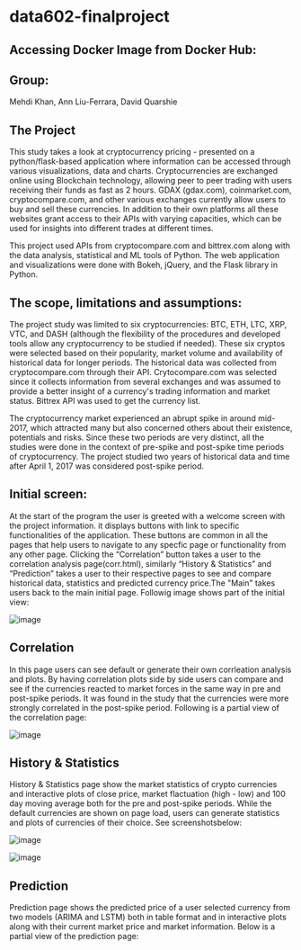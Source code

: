 # data602-finalproject

Accessing Docker Image from Docker Hub:
---------------------------------------

Group:
---------------------------------------
Mehdi Khan, Ann Liu-Ferrara, David Quarshie

The Project
----------------------------
This study takes a look at cryptocurrency pricing - presented on a python/flask-based application where information can be accessed through various visualizations, data and charts. Cryptocurrencies are exchanged online using Blockchain technology, allowing peer to peer trading with users receiving their funds as fast as 2 hours. GDAX (gdax.com), coinmarket.com, cryptocompare.com, and other various exchanges currently allow users to buy and sell these currencies. In addition to their own platforms all these websites grant access to their APIs with varying capacities, which can be used for insights into different trades at different times. 

This project used APIs from cryptocompare.com and bittrex.com along with the data analysis, statistical and ML tools of Python. The web application and visualizations were done with Bokeh, jQuery, and the Flask library in Python.


The scope, limitations and assumptions:
----------------------------------------
The project study was limited to six cryptocurrencies: BTC, ETH, LTC, XRP, VTC, and DASH (although the flexibility of the procedures and developed tools allow any cryptocurrency to be studied if needed). These six cryptos were selected based on their popularity, market volume and availability of historical data for longer periods. The historical data was collected from cryptocompare.com through their API. Crytocompare.com was selected since it collects information from several exchanges and was assumed to provide a better insight of a currency's trading information and market status. Bittrex API was used to get the currency list.

The cryptocurrency market experienced an abrupt spike in around mid-2017, which attracted many but also concerned others about their existence, potentials and risks. Since these two periods are very distinct, all the studies were done in the context of pre-spike and post-spike time periods of cryptocurrency. The project studied two years of historical data and time after April 1, 2017 was considered post-spike period.

Initial screen:
---------------
At the start of the program the user is greeted with a welcome screen with the project information. it displays buttons with link to specific functionalities of the application. These buttons are common in all the pages that help users to navigate to any specfic page or functionality from any other page. Clicking the “Correlation” button takes a user to the correlation analysis page(corr.html), similarly “History & Statistics” and “Prediction” takes a user to their respective pages to see and compare historical data, statistics and predicted currency price.The "Main" takes users back to the main initial page. Followig image shows part of the initial view:

![image](https://user-images.githubusercontent.com/25092754/40553373-70c8ba3e-6010-11e8-8e0d-5ca96cfbf362.png)

Correlation
------------
In this page users can see default or generate their own corrleation analysis and plots. By having correlation plots side by side users can compare and see if the currencies reacted to market forces in the same way in pre and post-spike periods. It was found in the study that the currencies were more strongly correlated in the post-spike period. Following is a partial view of the correlation page:

![image](https://user-images.githubusercontent.com/25092754/40553789-b789a70c-6011-11e8-9cad-d8d9e0a9ab24.png)

History & Statistics
---------------------
History & Statistics page show the market statistics of crypto currencies and interactive plots of close price, market flactuation (high - low) and 100 day moving average both for the pre and post-spike periods. While the default currencies are shown on page load, users can generate statistics and plots of currencies of their choice. See screenshotsbelow:

![image](https://user-images.githubusercontent.com/25092754/40554120-b620d6c8-6012-11e8-98ba-51b35af9cca0.png)

![image](https://user-images.githubusercontent.com/25092754/40554161-d5470586-6012-11e8-8a85-18a8bb52b529.png)


Prediction
---------------------
Prediction page shows the predicted price of a user selected currency from two models (ARIMA and LSTM) both in table format and in interactive plots along with their current market price and market information. Below is a partial view of the prediction page:


